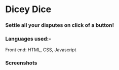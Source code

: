 # Dicey Dice

### Settle all your disputes on click of a button!

### Languages used:-
Front end: HTML, CSS, Javascript

### Screenshots



